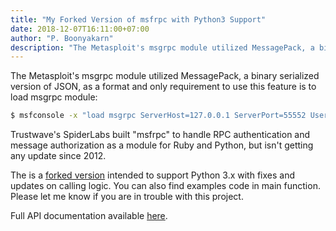 ```yaml
---
title: "My Forked Version of msfrpc with Python3 Support"
date: 2018-12-07T16:11:00+07:00
author: "P. Boonyakarn"
description: "The Metasploit's msgrpc module utilized MessagePack, a binary serialized version of JSON, as a format and only requirement to use this feature is to load msgrpc module..."
---
```


The Metasploit's msgrpc module utilized MessagePack, a binary serialized version of JSON, as a format and only requirement to use this feature is to load msgrpc module:

```sh
$ msfconsole -x "load msgrpc ServerHost=127.0.0.1 ServerPort=55552 User=msf Pass='abc123'"
```
Trustwave's SpiderLabs built "msfrpc" to handle RPC authentication and message authorization as a module for Ruby and Python, but isn't getting any update since 2012.

The is a [forked version](https://github.com/pe3zx/msfrpc) intended to support Python 3.x with fixes and updates on calling logic. You can also find examples code in main function. Please let me know if you are in trouble with this project.

Full API documentation available [here](https://metasploit.help.rapid7.com/docs/rpc-api).